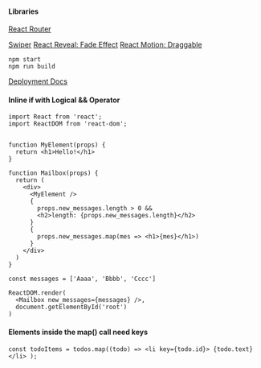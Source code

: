 #### Libraries
[React Router](https://reacttraining.com/react-router/web/guides/quick-start)



[Swiper](https://kidjp85.github.io/example/pagination/)
[React Reveal: Fade Effect](https://www.react-reveal.com/)
[React Motion: Draggable](https://github.com/chenglou/react-motion)


```
npm start
npm run build
```


[Deployment Docs](https://facebook.github.io/create-react-app/docs/deployment)


#### Inline if with Logical && Operator 
```
import React from 'react';
import ReactDOM from 'react-dom';


function MyElement(props) {
  return <h1>Hello!</h1>
}

function Mailbox(props) {
  return (
    <div>
      <MyElement />
      { 
        props.new_messages.length > 0 && 
        <h2>length: {props.new_messages.length}</h2>
      }
      {
        props.new_messages.map(mes => <h1>{mes}</h1>)
      }
    </div>
  )
}

const messages = ['Aaaa', 'Bbbb', 'Cccc']

ReactDOM.render(
  <Mailbox new_messages={messages} />,
  document.getElementById('root')
)
```


#### Elements inside the map() call need keys
```
const todoItems = todos.map((todo) => <li key={todo.id}> {todo.text} </li> );
```
